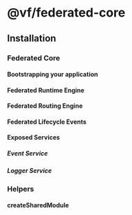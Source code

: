 # @vf/federated-core

## Installation

### Federated Core

#### Bootstrapping your application

#### Federated Runtime Engine

#### Federated Routing Engine

#### Federated Lifecycle Events

#### Exposed Services

##### Event Service

##### Logger Service

### Helpers

#### createSharedModule
